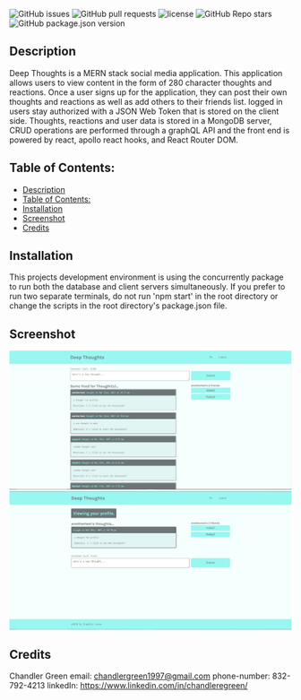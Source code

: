 ![GitHub issues](https://img.shields.io/github/issues/axeliono/deep-thoughts) ![GitHub pull requests](https://img.shields.io/github/issues-pr/axeliono/deep-thoughts) ![license](https://img.shields.io/github/license/axeliono/deep-thoughts) ![GitHub Repo stars](https://img.shields.io/github/stars/axeliono/deep-thoughts?style=social) ![GitHub package.json version](https://img.shields.io/github/package-json/v/axeliono/deep-thoughts)

## Description

Deep Thoughts is a MERN stack social media application. This application allows users to view content in the form of 280 character thoughts and reactions. Once a user signs up for the application, they can post their own thoughts and reactions as well as add others to their friends list. logged in users stay authorized with a JSON Web Token that is stored on the client side. Thoughts, reactions and user data is stored in a MongoDB server, CRUD operations are performed through a graphQL API and the front end is powered by react, apollo react hooks, and React Router DOM.

## Table of Contents:
- [Description](#description)
- [Table of Contents:](#table-of-contents)
- [Installation](#installation)
- [Screenshot](#screenshot)
- [Credits](#credits)


## Installation 

This projects development environment is using the concurrently package to run both the database and client servers simultaneously. If you prefer to run two separate terminals, do not run 'npm start' in the root directory or change the scripts in the root directory's package.json file. 


## Screenshot
![Screenshot of Application](./screenshot.jpg)
![Screenshot of Application](./screenshot2.jpg)
      

## Credits

Chandler Green
            email: <chandlergreen1997@gmail.com>
            phone-number: 832-792-4213
            linkedIn: https://www.linkedin.com/in/chandleregreen/


